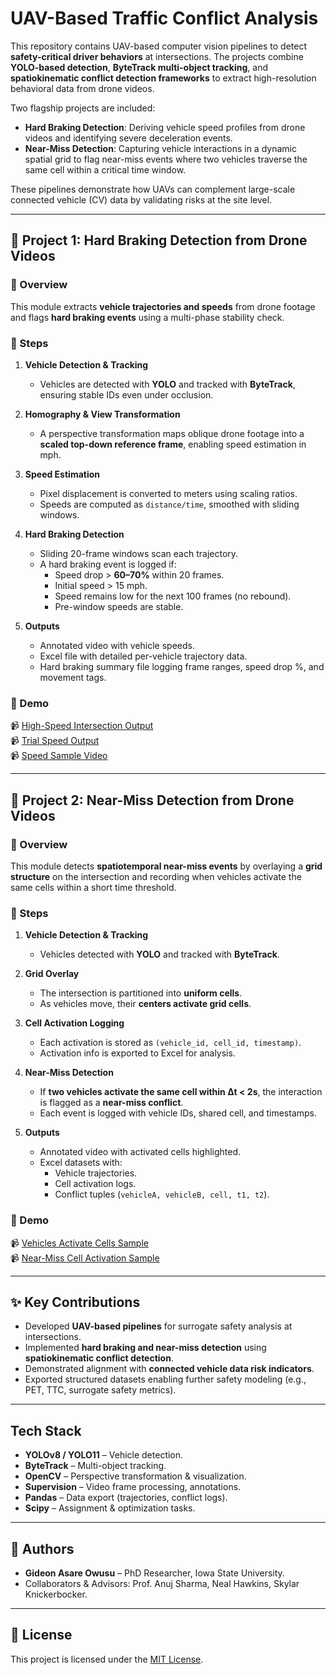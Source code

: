 # UAV-Based Traffic Conflict Analysis  

This repository contains UAV-based computer vision pipelines to detect **safety-critical driver behaviors** at intersections. The projects combine **YOLO-based detection**, **ByteTrack multi-object tracking**, and **spatiokinematic conflict detection frameworks** to extract high-resolution behavioral data from drone videos.  

Two flagship projects are included:  

- **Hard Braking Detection**: Deriving vehicle speed profiles from drone videos and identifying severe deceleration events.  
- **Near-Miss Detection**: Capturing vehicle interactions in a dynamic spatial grid to flag near-miss events where two vehicles traverse the same cell within a critical time window.  

These pipelines demonstrate how UAVs can complement large-scale connected vehicle (CV) data by validating risks at the site level.  

---

## 📌 Project 1: Hard Braking Detection from Drone Videos  

### 🔹 Overview
This module extracts **vehicle trajectories and speeds** from drone footage and flags **hard braking events** using a multi-phase stability check.  

### 🔹 Steps
1. **Vehicle Detection & Tracking**  
   - Vehicles are detected with **YOLO** and tracked with **ByteTrack**, ensuring stable IDs even under occlusion.  

2. **Homography & View Transformation**  
   - A perspective transformation maps oblique drone footage into a **scaled top-down reference frame**, enabling speed estimation in mph.  

3. **Speed Estimation**  
   - Pixel displacement is converted to meters using scaling ratios.  
   - Speeds are computed as `distance/time`, smoothed with sliding windows.  

4. **Hard Braking Detection**  
   - Sliding 20-frame windows scan each trajectory.  
   - A hard braking event is logged if:  
     - Speed drop > **60–70%** within 20 frames.  
     - Initial speed > 15 mph.  
     - Speed remains low for the next 100 frames (no rebound).  
     - Pre-window speeds are stable.  

5. **Outputs**  
   - Annotated video with vehicle speeds.  
   - Excel file with detailed per-vehicle trajectory data.  
   - Hard braking summary file logging frame ranges, speed drop %, and movement tags.  

### 🔹 Demo
📹 [High-Speed Intersection Output](Project%201.%20Hard%20Braking%20Detection%20from%20Drone%20Footage/High-Speed%20Intersection%20Video%20Sample%20Output.mp4)  
📹 [Trial Speed Output](Project%201.%20Hard%20Braking%20Detection%20from%20Drone%20Footage/Trial%20Speed%20Output.mp4)  
📹 [Speed Sample Video](Project%201.%20Hard%20Braking%20Detection%20from%20Drone%20Footage/Speed%20Sample%20Video.mp4)  

---

## 📌 Project 2: Near-Miss Detection from Drone Videos  

### 🔹 Overview
This module detects **spatiotemporal near-miss events** by overlaying a **grid structure** on the intersection and recording when vehicles activate the same cells within a short time threshold.  

### 🔹 Steps
1. **Vehicle Detection & Tracking**  
   - Vehicles detected with **YOLO** and tracked with **ByteTrack**.  

2. **Grid Overlay**  
   - The intersection is partitioned into **uniform cells**.  
   - As vehicles move, their **centers activate grid cells**.  

3. **Cell Activation Logging**  
   - Each activation is stored as `(vehicle_id, cell_id, timestamp)`.  
   - Activation info is exported to Excel for analysis.  

4. **Near-Miss Detection**  
   - If **two vehicles activate the same cell within Δt < 2s**, the interaction is flagged as a **near-miss conflict**.  
   - Each event is logged with vehicle IDs, shared cell, and timestamps.  

5. **Outputs**  
   - Annotated video with activated cells highlighted.  
   - Excel datasets with:  
     - Vehicle trajectories.  
     - Cell activation logs.  
     - Conflict tuples (`vehicleA, vehicleB, cell, t1, t2`).  

### 🔹 Demo
📹 [Vehicles Activate Cells Sample](Project%202.%20Near%20Miss%20Detection%20from%20Drone%20Footage/Vehicles%20Activate%20Cells%20Sample%20Video.mp4)  
📹 [Near-Miss Cell Activation Sample](Project%202.%20Near%20Miss%20Detection%20from%20Drone%20Footage/Near-Miss%20Cell%20Activation%20Sample%20Video.mp4)  

---

## ✨ Key Contributions
- Developed **UAV-based pipelines** for surrogate safety analysis at intersections.  
- Implemented **hard braking and near-miss detection** using **spatiokinematic conflict detection**.  
- Demonstrated alignment with **connected vehicle data risk indicators**.  
- Exported structured datasets enabling further safety modeling (e.g., PET, TTC, surrogate safety metrics).  

---

## Tech Stack
- **YOLOv8 / YOLO11** – Vehicle detection.  
- **ByteTrack** – Multi-object tracking.  
- **OpenCV** – Perspective transformation & visualization.  
- **Supervision** – Video frame processing, annotations.  
- **Pandas** – Data export (trajectories, conflict logs).  
- **Scipy** – Assignment & optimization tasks.  

---

## 👥 Authors
- **Gideon Asare Owusu** – PhD Researcher, Iowa State University.  
- Collaborators & Advisors: Prof. Anuj Sharma, Neal Hawkins, Skylar Knickerbocker.  

---

## 📄 License
This project is licensed under the [MIT License](LICENSE).  

